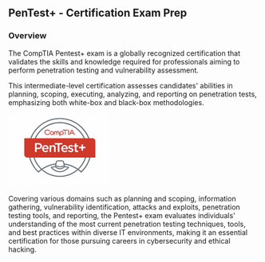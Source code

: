 ## PenTest+ - Certification Exam Prep

### Overview
The CompTIA Pentest+ exam is a globally recognized certification that validates the skills and knowledge required for professionals aiming to perform penetration testing and vulnerability assessment. 

This intermediate-level certification assesses candidates' abilities in planning, scoping, executing, analyzing, and reporting on penetration tests, emphasizing both white-box and black-box methodologies. 

<img src="images/pentestplusimage.png" alt="drawing" width="200"/> <br>

Covering various domains such as planning and scoping, information gathering, vulnerability identification, attacks and exploits, penetration testing tools, and reporting, the Pentest+ exam evaluates individuals' understanding of the most current penetration testing techniques, tools, and best practices within diverse IT environments, making it an essential certification for those pursuing careers in cybersecurity and ethical hacking.


